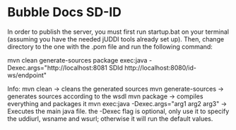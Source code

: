 # Bubble Docs SD-ID

In order to publish the server, you must first run startup.bat on your terminal (assuming you have the needed jUDDI tools already set up). Then, change directory to the one with the .pom file and run the following command:

mvn clean generate-sources package exec:java -Dexec.args="http://localhost:8081 SDId http://localhost:8080/id-ws/endpoint"

Info: 
mvn clean -> cleans the generated sources
mvn generate-sources -> generates sources according to the wsdl
mvn package -> compiles everything and packages it
mvn exec:java -Dexec.args="arg1 arg2 arg3" -> Executes the main java file. the -Dexec flag is optional, only use it to specify the uddiurl, wsname and wsurl; otherwise it will run the default values.
